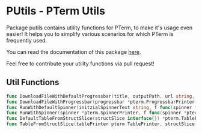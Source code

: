# PUtils - PTerm Utils

Package putils contains utility functions for PTerm, to make it's usage even easier!
It helps you to simplify various scenarios for which PTerm is frequently used.

You can read the documentation of this package [here](https://pkg.go.dev/github.com/pterm/pterm/putils#section-documentation).

Feel free to contribute your utility functions via pull request!

## Util Functions

```go
func DownloadFileWithDefaultProgressbar(title, outputPath, url string, mode os.FileMode) error
func DownloadFileWithProgressbar(progressbar *pterm.ProgressbarPrinter, outputPath, url string, mode os.FileMode) error
func RunWithDefaultSpinner(initzialSpinnerText string, f func(spinner *pterm.SpinnerPrinter) error) error
func RunWithSpinner(spinner *pterm.SpinnerPrinter, f func(spinner *pterm.SpinnerPrinter) error) error
func DefaultTableFromStructSlice(structSlice interface{}) *pterm.TablePrinter
func TableFromStructSlice(tablePrinter pterm.TablePrinter, structSlice interface{}) *pterm.TablePrinter 
```
